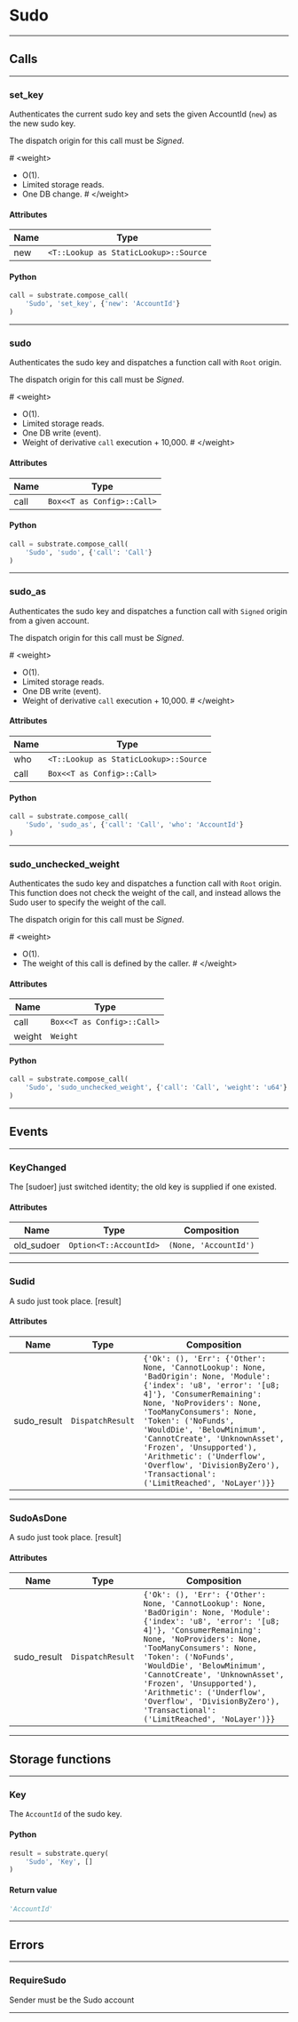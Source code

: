 
# Sudo

---------
## Calls

---------
### set_key
Authenticates the current sudo key and sets the given AccountId (`new`) as the new sudo
key.

The dispatch origin for this call must be _Signed_.

\# &lt;weight&gt;
- O(1).
- Limited storage reads.
- One DB change.
\# &lt;/weight&gt;
#### Attributes
| Name | Type |
| -------- | -------- | 
| new | `<T::Lookup as StaticLookup>::Source` | 

#### Python
```python
call = substrate.compose_call(
    'Sudo', 'set_key', {'new': 'AccountId'}
)
```

---------
### sudo
Authenticates the sudo key and dispatches a function call with `Root` origin.

The dispatch origin for this call must be _Signed_.

\# &lt;weight&gt;
- O(1).
- Limited storage reads.
- One DB write (event).
- Weight of derivative `call` execution + 10,000.
\# &lt;/weight&gt;
#### Attributes
| Name | Type |
| -------- | -------- | 
| call | `Box<<T as Config>::Call>` | 

#### Python
```python
call = substrate.compose_call(
    'Sudo', 'sudo', {'call': 'Call'}
)
```

---------
### sudo_as
Authenticates the sudo key and dispatches a function call with `Signed` origin from
a given account.

The dispatch origin for this call must be _Signed_.

\# &lt;weight&gt;
- O(1).
- Limited storage reads.
- One DB write (event).
- Weight of derivative `call` execution + 10,000.
\# &lt;/weight&gt;
#### Attributes
| Name | Type |
| -------- | -------- | 
| who | `<T::Lookup as StaticLookup>::Source` | 
| call | `Box<<T as Config>::Call>` | 

#### Python
```python
call = substrate.compose_call(
    'Sudo', 'sudo_as', {'call': 'Call', 'who': 'AccountId'}
)
```

---------
### sudo_unchecked_weight
Authenticates the sudo key and dispatches a function call with `Root` origin.
This function does not check the weight of the call, and instead allows the
Sudo user to specify the weight of the call.

The dispatch origin for this call must be _Signed_.

\# &lt;weight&gt;
- O(1).
- The weight of this call is defined by the caller.
\# &lt;/weight&gt;
#### Attributes
| Name | Type |
| -------- | -------- | 
| call | `Box<<T as Config>::Call>` | 
| weight | `Weight` | 

#### Python
```python
call = substrate.compose_call(
    'Sudo', 'sudo_unchecked_weight', {'call': 'Call', 'weight': 'u64'}
)
```

---------
## Events

---------
### KeyChanged
The \[sudoer\] just switched identity; the old key is supplied if one existed.
#### Attributes
| Name | Type | Composition
| -------- | -------- | -------- |
| old_sudoer | `Option<T::AccountId>` | ```(None, 'AccountId')```

---------
### Sudid
A sudo just took place. \[result\]
#### Attributes
| Name | Type | Composition
| -------- | -------- | -------- |
| sudo_result | `DispatchResult` | ```{'Ok': (), 'Err': {'Other': None, 'CannotLookup': None, 'BadOrigin': None, 'Module': {'index': 'u8', 'error': '[u8; 4]'}, 'ConsumerRemaining': None, 'NoProviders': None, 'TooManyConsumers': None, 'Token': ('NoFunds', 'WouldDie', 'BelowMinimum', 'CannotCreate', 'UnknownAsset', 'Frozen', 'Unsupported'), 'Arithmetic': ('Underflow', 'Overflow', 'DivisionByZero'), 'Transactional': ('LimitReached', 'NoLayer')}}```

---------
### SudoAsDone
A sudo just took place. \[result\]
#### Attributes
| Name | Type | Composition
| -------- | -------- | -------- |
| sudo_result | `DispatchResult` | ```{'Ok': (), 'Err': {'Other': None, 'CannotLookup': None, 'BadOrigin': None, 'Module': {'index': 'u8', 'error': '[u8; 4]'}, 'ConsumerRemaining': None, 'NoProviders': None, 'TooManyConsumers': None, 'Token': ('NoFunds', 'WouldDie', 'BelowMinimum', 'CannotCreate', 'UnknownAsset', 'Frozen', 'Unsupported'), 'Arithmetic': ('Underflow', 'Overflow', 'DivisionByZero'), 'Transactional': ('LimitReached', 'NoLayer')}}```

---------
## Storage functions

---------
### Key
 The `AccountId` of the sudo key.

#### Python
```python
result = substrate.query(
    'Sudo', 'Key', []
)
```

#### Return value
```python
'AccountId'
```
---------
## Errors

---------
### RequireSudo
Sender must be the Sudo account

---------
